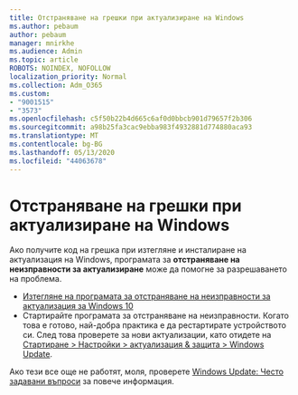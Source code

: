 ```yaml
---
title: Отстраняване на грешки при актуализиране на Windows
ms.author: pebaum
author: pebaum
manager: mnirkhe
ms.audience: Admin
ms.topic: article
ROBOTS: NOINDEX, NOFOLLOW
localization_priority: Normal
ms.collection: Adm_O365
ms.custom:
- "9001515"
- "3573"
ms.openlocfilehash: c5f50b22b4d665c6af0d0bbcb901d79657f2b306
ms.sourcegitcommit: a98b25fa3cac9ebba983f4932881d774880aca93
ms.translationtype: MT
ms.contentlocale: bg-BG
ms.lasthandoff: 05/13/2020
ms.locfileid: "44063678"
---
```

# <a name="fix-windows-update-errors"></a>Отстраняване на грешки при актуализиране на Windows

Ако получите код на грешка при изтегляне и инсталиране на актуализация на Windows, програмата за **отстраняване на неизправности за актуализиране** може да помогне за разрешаването на проблема.

- [Изтегляне на програмата за отстраняване на неизправности за актуализация за Windows 10](https://support.microsoft.com/help/4027322/windows-update-troubleshooter)
- Стартирайте програмата за отстраняване на неизправности. Когато това е готово, най-добра практика е да рестартирате устройството си. След това проверете за нови актуализации, като отидете на [Стартиране > Настройки > актуализация & защита > Windows Update](ms-settings:windowsupdate).

Ако тези все още не работят, моля, проверете [Windows Update: Често задавани въпроси](https://support.microsoft.com/help/12373/windows-update-faq) за повече информация.
